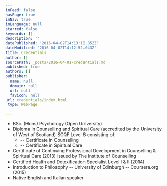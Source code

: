 ```yaml
---
inFeed: false
hasPage: true
inNav: true
inLanguage: null
starred: false
keywords: []
description: ''
datePublished: '2016-04-02T14:13:18.852Z'
dateModified: '2016-04-02T14:12:52.043Z'
title: Credentials
author: []
sourcePath: _posts/2016-04-01-credentials.md
published: true
authors: []
publisher:
  name: null
  domain: null
  url: null
  favicon: null
url: credentials/index.html
_type: WebPage

---
```

* BSc. (Hons) Psychology (Open University)
* Diploma in Counselling and Spiritual Care (accredited by the University of West of Scotland) SCQF Level 8 consisting of:
  * -- Certificate in Counselling
  * -- Certificate in Spiritual Care
* Certificate of Continuing Professional Development in Counselling & Spiritual Care (2013) issued by The Institute of Counselling
* Certified Health and Detoxification Specialist Level I & II (2014)
* Introduction to Philosophy -- University of Edinburgh -- Coursera.org (2015)
* Native English and Italian speaker